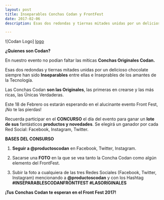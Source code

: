 ```yaml
---
layout: post
title: Inseparables Conchas Codan y FrontFest
date: 2017-02-06
description: Esas dos redondas y tiernas mitades unidas por un delicioso chocolate siempre han sido **Inseparables** entre ellas e Inseprables de los amantes de la Tecnología.

---
```

![Codan Logo] [logo]

**¿Quienes son Codan?**

En nuestro evento no podían faltar las míticas **Conchas Originales Codan.**

Esas dos redondas y tiernas mitades unidas por un delicioso chocolate siempre han sido **Inseparables** entre ellas e Inseprables de los amantes de la Tecnología.

Las Conchas Codan **son las Originales**, las primeras en crearse y las más ricas, las Únicas Verdaderas.

Este 18 de Febrero os estarán esperando en el alucinante evento Front Fest, ¡No te las pierdas!

Recuerda participar en el **CONCURSO** el día del evento para ganar un **lote de sus** fantásticos **productos y novedades**. Se elegirá un ganador por cada Red Social: Facebook, Instagram, Twitter.

**BASES DEL CONSURSO**

1. **Seguir a @productoscodan** en Facebook, Twitter, Instagram.

2. Sacarse una **FOTO** en la que se vea tanto la Concha Codan como algún elemento del FrontFest.

3. Subir la foto a cualquiera de las tres Redes Sociales (Facebook, Twitter, Instagram) mencionando a **@productoscodan** y con los Hashtag **#INSEPARABLESCODANFRONTFEST #LASORIGINALES**

**¡Tus Conchas Codan te esperan en el Front Fest 2017!**



[logo]: http://frontfest.es/assets/img/sponsors/codan.jpg
